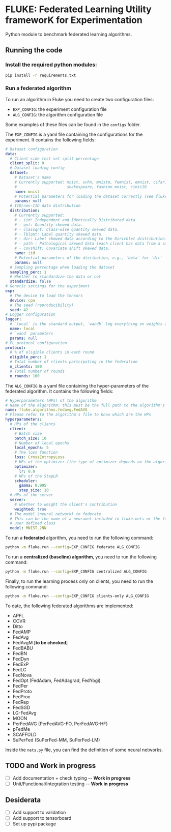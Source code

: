 # FLUKE: Federated Learning Utility frameworK for Experimentation 
Python module to benchmark federated learning algorithms.

## Running the code

### Install the required python modules:
```bash
pip install -r requirements.txt
```

### Run a federated algorithm
To run an algorithm in Fluke you need to create two configuration files:
- `EXP_CONFIG`: the experiment configuration file
- `ALG_CONFIG`: the algorithm configuration file

Some examples of these files can be found in the `configs` folder.

The `EXP_CONFIG` is a yaml file containing the configurations for the experiment. It contains the 
following fields:

```yaml
# Dataset configuration
data:
  # Client-side test set split percentage
  client_split: 0
  # Dataset loading config
  dataset:
    # Dataset's name 
    # Currently supported: mnist, svhn, mnistm, femnist, emnist, cifar10, cifar100, tiny_imagenet,
    #                      shakespeare, fashion_mnist, cinic10
    name: mnist
    # Potential parameters for loading the dataset correctly (see fluke.data.datasets)
    params: null
  # IID/non-IID data distribution
  distribution:
    # Currently supported: 
    # - iid: Independent and Identically Distributed data.
    # - qnt: Quantity skewed data.
    # - classqnt: Class-wise quantity skewed data.
    # - lblqnt: Label quantity skewed data.
    # - dir: Label skewed data according to the Dirichlet distribution.
    # - path : Pathological skewed data (each client has data from a small subset of the classes).
    # - covshift: Covariate shift skewed data.
    name: iid
    # Potential parameters of the disribution, e.g., `beta` for `dir`
    params: null
  # Sampling percentage when loading the dataset
  sampling_perc: 1
  # Whether to standardize the data or not
  standardize: false
# Generic settings for the experiment
exp:
  # The device to load the tensors
  device: cpu
  # The seed (reproducibility)
  seed: 42
# Logger configuration
logger:
  # `local` is the standard output, `wandb` log everything on weights and bias
  name: local
  # `wand` parameters
  params: null
# FL protocol configuration
protocol:
  # % of eligible clients in each round
  eligible_perc: 1
  # Total number of clients partcipating in the federation
  n_clients: 100
  # Total number of rounds
  n_rounds: 100
```

The `ALG_CONFIG` is a yaml file containing the hyper-parameters of the federated algorithm. It 
contains the following fields:
```yaml
# Hyperparameters (HPs) of the algorithm
# Name of the algorithm: this must be the full path to the algorithm's class
name: fluke.algorithms.fedavg.FedAVG
# Please refer to the algorithm's file to know which are the HPs 
hyperparameters:
  # HPs of the clients
  client:
    # Batch size
    batch_size: 10
    # Number of local epochs
    local_epochs: 5
    # The loss function
    loss: CrossEntropyLoss
    # HPs of the optimizer (the type of optimizer depends on the algorithm)
    optimizer:
      lr: 0.8
    # HPs of the StepLR
    scheduler:
      gamma: 0.995
      step_size: 10
  # HPs of the server
  server:
    # whether to weight the client's contribution
    weighted: true
  # The model (neural network) to federate.
  # This can be the name of a neuranet included in fluke.nets or the fullname of a 
  # user defined class
  model: MNIST_2NN
```

To run a **federated** algorithm, you need to run the following command:
```bash
python -m fluke.run --config=EXP_CONFIG federate ALG_CONFIG
```

To run a **centralized (baseline) algorithm**, you need to run the following command:
```bash
python -m fluke.run --config=EXP_CONFIG centralized ALG_CONFIG
```

Finally, to run the learning process only on clients, you need to run the following command:
```bash
python -m fluke.run --config=EXP_CONFIG clients-only ALG_CONFIG
```

To date, the following federated algorithms are implemented:
- APFL
- CCVR
- Ditto
- FedAMP
- FedAvg
- FedAvgM [**to be checked**]
- FedBABU
- FedBN
- FedDyn
- FedExP
- FedLC
- FedNova
- FedOpt (FedAdam, FedAdagrad, FedYogi)
- FedPer
- FedProto
- FedProx
- FedRep
- FedSGD
- LG-FedAvg
- MOON
- PerFedAVG (PerFedAVG-FO, PerFedAVG-HF)
- pFedMe
- SCAFFOLD
- SuPerFed (SuPerFed-MM, SuPerFed-LM)


Inside the `nets.py` file, you can find the definition of some neural networks. 

## TODO and Work in progress
- [ ] Add documentation + check typing -- **Work in progress**
- [ ] Unit/Functional/Integration testing -- **Work in progress**

## Desiderata
- [ ] Add support to validation
- [ ] Add support to tensorboard
- [ ] Set up pypi package
